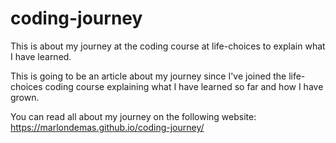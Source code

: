 # coding-journey
This is about my journey at the coding course at life-choices to explain what I have learned.

This is going to be an article about my journey since I've joined the life-choices coding course explaining what I have learned so far and how I have grown.

You can read all about my journey on the following website:
https://marlondemas.github.io/coding-journey/